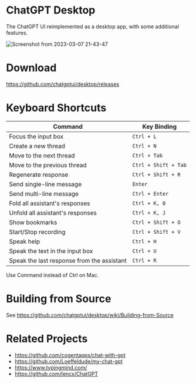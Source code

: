 # ChatGPT Desktop
The ChatGPT UI reimplemented as a desktop app, with some additional features.

![Screenshot from 2023-03-07 21-43-47](https://user-images.githubusercontent.com/127208659/223425508-baaa9da1-c058-4352-9533-fb985248fc25.png)

# Download
https://github.com/chatgptui/desktop/releases

# Keyboard Shortcuts
| Command | Key Binding |
|--|--|
| Focus the input box | `Ctrl + L` |
| Create a new thread | `Ctrl + N` |
| Move to the next thread | `Ctrl + Tab` |
| Move to the previous thread | `Ctrl + Shift + Tab` |
| Regenerate response | `Ctrl + Shift + R` |
| Send single-line message | `Enter` |
| Send multi-line message | `Ctrl + Enter` |
| Fold all assistant's responses | `Ctrl + K, 0` |
| Unfold all assistant's responses | `Ctrl + K, J` |
| Show bookmarks | `Ctrl + Shift + O` |
| Start/Stop recording | `Ctrl + Shift + V` |
| Speak help | `Ctrl + H` |
| Speak the text in the input box | `Ctrl + U` |
| Speak the last response from the assistant | `Ctrl + R` |

Use Command instead of Ctrl on Mac.

# Building from Source
See https://github.com/chatgptui/desktop/wiki/Building-from-Source

# Related Projects
- https://github.com/cogentapps/chat-with-gpt
- https://github.com/Loeffeldude/my-chat-gpt
- https://www.typingmind.com/
- https://github.com/lencx/ChatGPT
